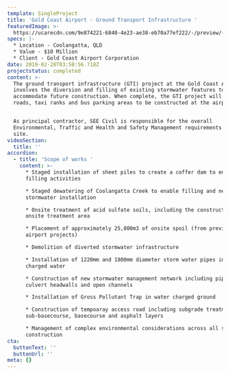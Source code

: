 ```yaml
---
template: SingleProject
title: 'Gold Coast Airport - Ground Transport Infrastructure '
featuredImage: >-
  https://ucarecdn.com/9e874221-6840-4e23-ae38-eb70a77ef222/-/preview/-/enhance/50/
specs: |-
  * Location - Coolangatta, QLD
  * Value - $10 Million
  * Client - Gold Coast Airport Corporation
date: 2019-02-28T03:58:56.718Z
projectstatus: completed
content: >-
  The ground transport infrastructure (GTI) project at the Gold Coast Airport
  involves the diversion and filling of existing stormwater features to
  accommodate future construction. When complete, the GTI project will allow for
  roads, taxi ranks and bus parking areas to be constructed at the airport.


  As principal contractor, SEE Civil is responsible for the overall
  Environmental, Traffic and Health and Safety Management requirements of the
  site.
videoSection:
  title: ''
accordion:
  - title: 'Scope of works '
    content: >-
      * Staged installation of sheet piles to create a coffer dam to enable
      filling activities

      * Staged dewatering of Coolangatta Creek to enable filling and new
      stormwater installation

      * Onsite treatment of acid sulfate soils, including the construction of an
      onsite treatment area

      * Placement of approximately 25,000m3 of onsite spoil (from previous
      airport projects)

      * Demolition of diverted stormwater infrastructure

      * Installation of 1220mm and 1800mm diameter storm water pipes in ground
      charged water

      * Construction of new stormwater management network including pipes, pits,
      culvert headwalls and open channels

      * Installation of Gross Pollutant Trap in water charged ground

      * Construction of tempoaray access road including subgrade treatment,
      sub-basecourse, basecourse and asphalt layers

      * Management of complex environmental considerations across all stages of
      construction
cta:
  buttonText: ''
  buttonUrl: ''
meta: {}
---
```



